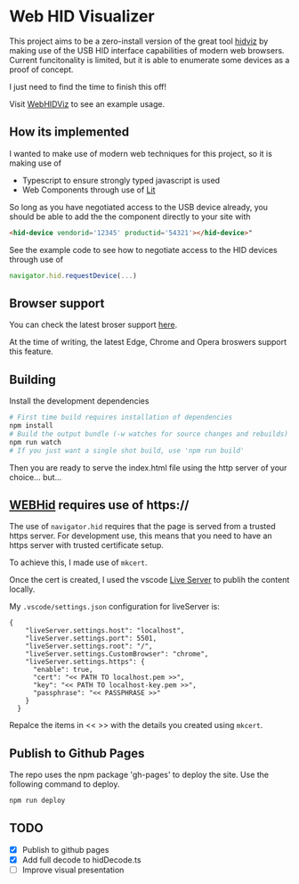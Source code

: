 # Web HID Visualizer

This project aims to be a zero-install version of the great tool [hidviz](https://hidviz.org/) by making use of the USB HID interface capabilities of modern web browsers.  Current funcitonality is limited, but it is able to enumerate some devices as a proof of concept.

I just need to find the time to finish this off!

Visit [WebHIDViz](https://m5p3nc3r.github.io/webhidviz/) to see an example usage.

## How its implemented

I wanted to make use of modern web techniques for this project, so it is making use of

- Typescript to ensure strongly typed javascript is used
- Web Components through use of [Lit](https://lit.dev)

So long as you have negotiated access to the USB device already, you should be able to add the the component directly to your site with

```html
<hid-device vendorid='12345' productid='54321'></hid-device>"

```

See the example code to see how to negotiate access to the HID devices through use of

```javascript
navigator.hid.requestDevice(...)
```

## Browser support

You can check the latest broser support [here](https://caniuse.com/webhid).

At the time of writing, the latest Edge, Chrome and Opera broswers support this feature.

## Building

Install the development dependencies

```bash
# First time build requires installation of dependencies
npm install
# Build the output bundle (-w watches for source changes and rebuilds)
npm run watch
# If you just want a single shot build, use 'npm run build'
```

Then you are ready to serve the index.html file using the http server of your choice... but...

## [WEBHid](https://wicg.github.io/webhid/) requires use of https://

The use of ```navigator.hid``` requires that the page is served from a trusted https server.  For development use, this means that you need to have an https server with trusted certificate setup.

To achieve this, I made use of ```mkcert```.

Once the cert is created, I used the vscode [Live Server](https://marketplace.visualstudio.com/items?itemName=ritwickdey.LiveServer) to publih the content locally.

My ```.vscode/settings.json``` configuration for liveServer is:

```
{
    "liveServer.settings.host": "localhost",
    "liveServer.settings.port": 5501,
    "liveServer.settings.root": "/",
    "liveServer.settings.CustomBrowser": "chrome",
    "liveServer.settings.https": {
      "enable": true,
      "cert": "<< PATH TO localhost.pem >>",
      "key": "<< PATH TO localhost-key.pem >>",
      "passphrase": "<< PASSPHRASE >>"
    }
  }
```

Repalce the items in << >> with the details you created using ```mkcert```.

## Publish to Github Pages

The repo uses the npm package 'gh-pages' to deploy the site.  Use the following command to deploy.

```bash
npm run deploy
```


## TODO

- [x] Publish to github pages 
- [x] Add full decode to hidDecode.ts
- [ ] Improve visual presentation